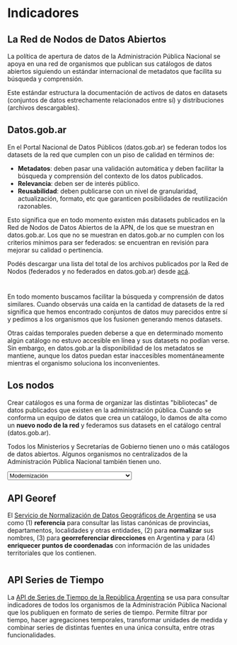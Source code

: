<link rel="stylesheet" href="https://stackpath.bootstrapcdn.com/bootstrap/3.4.1/css/bootstrap.min.css" integrity="sha384-HSMxcRTRxnN+Bdg0JdbxYKrThecOKuH5zCYotlSAcp1+c8xmyTe9GYg1l9a69psu" crossorigin="anonymous">
<link type="text/css" rel="stylesheet" href="https://cdnjs.cloudflare.com/ajax/libs/font-awesome/5.8.2/css/all.min.css" media="all" />
<link rel="stylesheet" href="https://cdn.jsdelivr.net/gh/datosgobar/series-tiempo-ar-explorer@ts_components_2.6.9/dist/css/components.css" type="text/css">
<script src="https://cdnjs.cloudflare.com/ajax/libs/jquery/2.2.4/jquery.min.js"></script>
<script src="https://stackpath.bootstrapcdn.com/bootstrap/3.4.1/js/bootstrap.min.js" integrity="sha384-aJ21OjlMXNL5UyIl/XNwTMqvzeRMZH2w8c5cRVpzpU8Y5bApTppSuUkhZXN0VxHd" crossorigin="anonymous"></script>
<script type='text/javascript' src='https://cdn.jsdelivr.net/gh/datosgobar/series-tiempo-ar-explorer@ts_components_2.6.9/dist/js/components.js'></script>

<style>
.empty {
    font-style: normal;
}
.full-width {
    width: 100%;
}
</style>

# Indicadores

## La Red de Nodos de Datos Abiertos

La política de apertura de datos de la Administración Pública Nacional se apoya en una red de organismos que publican sus catálogos de datos abiertos siguiendo un estándar internacional de metadatos que facilita su búsqueda y comprensión.

Este estándar estructura la documentación de activos de datos en datasets (conjuntos de datos estrechamente relacionados entre sí) y distribuciones (archivos descargables).

<div class="row panels-row">
    <div id="catalogos-red-card" class="col-xs-12 col-sm-4 col-md-4 card-wrapper"></div>
    <div id="datasets-red-card2" class="col-xs-12 col-sm-4 col-md-4 card-wrapper"></div>
    <div id="distribuciones-red-card" class="col-xs-12 col-sm-4 col-md-4 card-wrapper"></div>
</div>


## Datos.gob.ar

En el Portal Nacional de Datos Públicos (datos.gob.ar) se federan todos los datasets de la red que cumplen con un piso de calidad en términos de:

* **Metadatos**: deben pasar una validación automática y deben facilitar la búsqueda y comprensión del contexto de los datos publicados.
* **Relevancia**: deben ser de interés público.
* **Reusabilidad**: deben publicarse con un nivel de granularidad, actualización, formato, etc que garanticen posibilidades de reutilización razonables.

Esto significa que en todo momento existen más datasets publicados en la Red de Nodos de Datos Abiertos de la APN, de los que se muestran en datos.gob.ar. Los que no se muestran en datos.gob.ar no cumplen con los criterios mínimos para ser federados: se encuentran en revisión para mejorar su calidad o pertinencia.

Podés descargar una lista del total de los archivos publicados por la Red de Nodos (federados y no federados en datos.gob.ar) desde [acá](https://infra.datos.gob.ar/catalog/modernizacion/dataset/8/distribution/8.3/download/distribuciones.csv).

<div class="row panels-row">
    <div class="col-xs-12 col-sm-12 col-md-6 center-block">
        <div class="row panels-row">
            <div id="datasets-red-card" class="col-xs-12 col-sm-6 col-md-6 card-wrapper"></div>
            <div id="datasets-validos-red-card" class="col-xs-12 col-sm-6 col-md-6 card-wrapper"></div>
        </div>
    </div>
    <div class="col-xs-12 col-sm-12 col-md-6 center-block">
        <div class="row panels-row">
            <div id="datasets-federados-card" class="col-xs-12 col-sm-6 col-md-6 card-wrapper"></div>
            <div id="datasets-federados-pct-card" class="col-xs-12 col-sm-6 col-md-6 card-wrapper"></div>
        </div>
    </div>
</div>
<div class="row panels-row">
    <div id="datasets-federados-graphic" style="margin-bottom: 40px; width: 100%;" class="col-xs-12 col-sm-12 col-md-6 center-block"></div>
</div>

En todo momento buscamos facilitar la búsqueda y comprensión de datos similares. Cuando observás una caída en la cantidad de datasets de la red significa que hemos encontrado conjuntos de datos muy parecidos entre sí y pedimos a los organismos que los fusionen generando menos datasets.

Otras caídas temporales pueden deberse a que en determinado momento algún catálogo no estuvo accesible en línea y sus datasets no podían verse. Sin embargo, en datos.gob.ar la disponibilidad de los metadatos se mantiene, aunque los datos puedan estar inaccesibles momentáneamente mientras el organismo soluciona los inconvenientes.

## Los nodos

Crear catálogos es una forma de organizar las distintas "bibliotecas" de datos publicados que existen en la administración pública. Cuando se conforma un equipo de datos que crea un catálogo, lo damos de alta como un **nuevo nodo de la red** y federamos sus datasets en el catálogo central (datos.gob.ar).

Todos los Ministerios y Secretarías de Gobierno tienen uno o más catálogos de datos abiertos. Algunos organismos no centralizados de la Administración Pública Nacional también tienen uno.

<!-- COMIENZO DEL SELECTOR DE CATALOGOS -->
<div class="row">
    <div class="col">
        <select name="catalog-selector" id="catalog-selector-id" class="form-control">
            <option value="aaip">Acceso a la Información Pública</option>
            <option value="acumar">Energía</option>
            <option value="agroindustria">Agroindustria</option>
            <option value="ambiente">Ambiente</option>
            <option value="arsat">Arsat</option>
            <option value="cultura">Cultura</option>
            <option value="defensa">Defensa</option>
            <option value="desarrollo-social">Desarrollo Social</option>
            <option value="educacion">Educación</option>
            <option value="enacom">Enacom</option>
            <option value="enargas">Enargas</option>
            <option value="energia">Energía</option>
            <option value="exterior">Exterior</option>
            <option value="ign">IGN</option>
            <option value="interior">Interior</option>
            <option value="jgm">Jefatura de Gabinete de Ministros</option>
            <option value="justicia">Justicia</option>
            <option value="mincyt">Ciencia y Tecnología</option>
            <option value="modernizacion" selected>Modernización</option>
            <option value="pami">PAMI</option>
            <option value="produccion">Producción</option>
            <option value="salud">Salud</option>
            <option value="seguridad">Seguridad</option>
            <option value="siep">Sec. de Transformación Productiva</option>
            <option value="smn">Servicio Meteorológico Nacional</option>
            <option value="spt">Sec. de Planificación del Transporte</option>
            <option value="spu">Sec. de Políticas Universitarias</option>
            <option value="sspm">Subsec. de Programación Macroeconómica</option>
            <option value="sspmi">Subsec. de Programación Microeconómica</option>
            <option value="sspre">Subsec. de Presupuesto</option>
            <option value="transporte">Transporte</option>
            <option value="turismo">Turismo</option>
        </select>
    </div>
</div>
<!-- FIN DEL SELECTOR DE CATALOGOS -->
<div id="catalogs_indicators_panels">
    <!-- COMIENZO DE LOS PANELES DE CATALOGOS-INDICADORES -->
    <div class="row ts-components-row panels-row catalog-indicator-panel" id='ddaa_modernizacion_panel'>
        <div class="col">
        <div class="container">
            <div class="row panels-row">
                <div class="col-xs-12 col-sm-12 col-md-6 center-block">
                    <div class="row panels-row">
                        <div class="col-xs-12 col-sm-6 col-md-6 card-wrapper" id="ddaa_modernizacion_002_card"></div>
                        <div class="col-xs-12 col-sm-6 col-md-6 card-wrapper" id="ddaa_modernizacion_009_card"></div>
                    </div>
                </div>
                <div class="col-xs-12 col-sm-12 col-md-6 center-block">
                    <div class="row panels-row">
                        <div class="col-xs-12 col-sm-6 col-md-6 card-wrapper" id="ddaa_modernizacion_008_card"></div>
                        <div class="col-xs-12 col-sm-6 col-md-6 card-wrapper" id="ddaa_modernizacion_005_card"></div>
                    </div>
                </div>
            </div>
            <div class="row row-panels">
                <div class="col-xs-12 col-sm-12 col-md-12">
                    <div style="width: 100%;" id="ddaa_modernizacion_002_009_graphic"></div>
                </div>
                <!--
                <div class="col-xs-12 col-sm-6 col-md-6">
                    <div style="width: 100%; height: 420px;" id="ddaa_modernizacion_008_005_graphic"></div>
                </div>
                -->
            </div>
        </div>
        </div>
    </div>
    <!-- los nuevos paneles de indicadores de nodos se agregan dinámicamente -->
    <!-- FIN DE LOS PANELES DE CATALOGOS-INDICADORES -->
</div>

## API Georef

El [Servicio de Normalización de Datos Geográficos de Argentina](http://apis.datos.gob.ar/georef) se usa como (1) **referencia** para consultar las listas canónicas de provincias, departamentos, localidades y otras entidades, (2) para **normalizar** sus nombres, (3) para **georreferenciar direcciones** en Argentina y para (4) **enriquecer puntos de coordenadas** con información de las unidades territoriales que los contienen.

<div class="row panels-row">
    <div class="col-xs-12 col-sm-12 col-md-6 center-block">
        <div class="row panels-row">
            <div id="georef-consultas-historicas" class="col-xs-12 col-sm-6 col-md-6 card-wrapper"></div>
            <div id="georef-consultas-diarias-promedio" class="col-xs-12 col-sm-6 col-md-6 card-wrapper"></div>
        </div>
    </div>
    <div class="col-xs-12 col-sm-12 col-md-6 center-block">
        <div class="row panels-row">
            <div id="georef-consultas-diarias-ayer" class="col-xs-12 col-sm-6 col-md-6 card-wrapper"></div>
            <div id="georef-usuarios-unicos" class="col-xs-12 col-sm-6 col-md-6 card-wrapper"></div>
        </div>
    </div>
</div>
<div class="row panels-row">
    <div style="width: 100%; margin-bottom: 40px;" id="georef-graphic" class="col-xs-12 col-sm-12 col-md-6 center-block"></div>
</div>

## API Series de Tiempo

La [API de Series de Tiempo de la República Argentina](http://apis.datos.gob.ar/series) se usa para consultar indicadores de todos los organismos de la Administración Pública Nacional que los publiquen en formato de series de tiempo. Permite filtrar por tiempo, hacer agregaciones temporales, transformar unidades de medida y combinar series de distintas fuentes en una única consulta, entre otras funcionalidades.

<div style="width: 100%" class="row panels-row">
    <div class="col-xs-12 col-sm-12 col-md-6 center-block">
        <div class="row panels-row">
            <div id="series-consultas-historicas" class="col-xs-12 col-sm-6 col-md-6 card-wrapper"></div>
            <div id="series-consultas-diarias-promedio" class="col-xs-12 col-sm-6 col-md-6 card-wrapper"></div>
        </div>
    </div>
    <div class="col-xs-12 col-sm-12 col-md-6 center-block">
        <div class="row panels-row">
            <div id="series-consultas-diarias-ayer" class="col-xs-12 col-sm-6 col-md-6 card-wrapper"></div>
            <div id="series-usuarios-unicos" class="col-xs-12 col-sm-6 col-md-6 card-wrapper"></div>
        </div>
    </div>
</div>
<div class="row panels-row">
    <div id="series-graphic" style="margin-bottom: 40px; width: 100%;" class="col-xs-12 col-sm-12 col-md-6 center-block"></div>
</div>

<script>
    window.onload = function() {
        // COLORES SUGERIDOS "#0072BB","#2E7D33","#C62828","#F9A822","#6A1B99", "#EC407A","#C2185B","#6A1B99","#039BE5","#6EA100"

        var INDICS_PARAMS = {
            "001": {
                "color": {"card": 3},
                "title": "Catálogos",
                "decimals": 0
            },
            "002": {
                "color": {"card": 0},
                "title": "Datasets",
                "decimals": 0
            },
            "009": {
                "color": {"card": 4},
                "title": "Distribuciones",
                "decimals": 0
            },
            "008": {
                "color": {"card": 1},
                "title": "Datasets metadatos válidos (%)",
                "decimals": 1
            },
            "005": {
                "color": {"card": 5},
                "title": "Datasets federados en datos.gob.ar (%)",
                "decimals": 1
            },
        }

        // componentes de series de tiempo para cada sección
        // SECCION: Indice de Precios al Consumidor Nacional
        TSComponents.Card.render('datasets-red-card', {
            serieId: "ddaa_apn_002",
            color: '#0072BB',
            hasChart: 'none',
            title: "Datasets en toda la red",
            links: "none",
            units: "",
            source: "",
            hasFrame: false
        })

        TSComponents.Card.render('datasets-validos-red-card', {
            serieId: "ddaa_apn_006",
            color: '#2E7D33',
            hasChart: 'none',
            title: "Datasets metadatos válidos en toda la red",
            links: "none",
            units: "",
            source: "",
            hasFrame: false
        })

        TSComponents.Card.render('datasets-federados-card', {
            serieId: "ddaa_datosgobar_002",
            color: '#C62828',
            hasChart: 'none',
            title: "Datasets federados en datos.gob.ar",
            links: "none",
            units: "",
            source: "",
            hasFrame: false
        })

        TSComponents.Card.render('datasets-federados-pct-card', {
            serieId: 'ddaa_apn_005',
            color: '#EC407A',
            hasChart: 'none',
            title: "Datasets federados en datos.gob.ar (%)",
            links: "none",
            units: "",
            source: "",
            hasFrame: false,
            decimals: 1
        })

        TSComponents.Graphic.render('datasets-federados-graphic', {
            graphicUrl: 'https://apis.datos.gob.ar/series/api/series/?ids=ddaa_apn_002,ddaa_apn_006,ddaa_datosgobar_002',
            chartTypes: {
                "ddaa_apn_002": "area",
                "ddaa_apn_006": "area",
                "ddaa_datosgobar_002": "area"
            }
        })

        TSComponents.Card.render('catalogos-red-card', {
            serieId: 'ddaa_apn_001',
            title: "Catálogos",
            color: INDICS_PARAMS["001"]["color"]["card"]
        })

        TSComponents.Card.render('datasets-red-card2', {
            serieId: 'ddaa_apn_002',
            title: "Datasets",
            color: INDICS_PARAMS["002"]["color"]["card"]
        })

        TSComponents.Card.render('distribuciones-red-card', {
            serieId: 'ddaa_apn_009',
            title: "Distribuciones",
            color: INDICS_PARAMS["009"]["color"]["card"]
        })

        // API georef
        TSComponents.Card.render('georef-consultas-historicas', {
            serieId: 'apis_georef_005',
            color: "#0072BB",
            source: "",
            units: "",
            links: "none",
            title: "Consultas históricas"
        })

        TSComponents.Card.render('georef-consultas-diarias-promedio', {
            serieId: 'apis_georef_001',
            color: "#2E7D33",
            source: "",
            units: "",
            links: "none",
            title: "Consultas diarias (promedio mes)",
            collapse: "month"
        })

        TSComponents.Card.render('georef-consultas-diarias-ayer', {
            serieId: 'apis_georef_001',
            color: "#C62828",
            source: "",
            units: "",
            links: "none",
            title: "Consultas diarias (último día)"
        })

        TSComponents.Card.render('georef-usuarios-unicos', {
            serieId: 'apis_georef_004',
            color: "#F9A822",
            source: "",
            units: "",
            links: "none",
            title: "Usuarios únicos diarios (prom. mes)",
            collapse: "month"
        })

        TSComponents.Graphic.render('georef-graphic', {
            graphicUrl: 'https://apis.datos.gob.ar/series/api/series/?ids=apis_georef_001,apis_georef_002,apis_georef_003',
            title: "Consultas diarias realizadas"
        })

        // API series
        TSComponents.Card.render('series-consultas-historicas', {
            serieId: 'apis_series_005',
            color: "#0072BB",
            source: "",
            units: "",
            links: "none",
            title: "Consultas históricas"
        })

        TSComponents.Card.render('series-consultas-diarias-promedio', {
            serieId: 'apis_series_001',
            color: "#2E7D33",
            source: "",
            units: "",
            links: "none",
            title: "Consultas diarias (promedio mes)",
            collapse: "month"
        })

        TSComponents.Card.render('series-consultas-diarias-ayer', {
            serieId: 'apis_series_001',
            color: "#C62828",
            source: "",
            units: "",
            links: "none",
            title: "Consultas diarias (último día)"
        })

        TSComponents.Card.render('series-usuarios-unicos', {
            serieId: 'apis_series_004',
            color: "#F9A822",
            source: "",
            units: "",
            links: "none",
            title: "Usuarios únicos diarios (prom. mes)",
            collapse: "month"
        })

        TSComponents.Graphic.render('series-graphic', {
            graphicUrl: 'https://apis.datos.gob.ar/series/api/series/?ids=apis_series_001,apis_series_002,apis_series_003',
            title: "Consultas diarias realizadas"
        })

        // INDICADORES DE CATÁLOGOS
        // crea funciones para los indicadores de catálogos
        function catalogIndicatorGraphic(catalogId, indicatorNumber1, indicatorNumber2, title) {
            var serieRootId = "ddaa_" + catalogId
            var serieId1 = serieRootId + "_" + indicatorNumber1
            var serieId2 = serieRootId + "_" + indicatorNumber2
            var graphicTargetDiv = serieRootId + "_" + indicatorNumber1 + "_" + indicatorNumber2 + '_graphic'

            var chartTypes = {}
            chartTypes[serieId1] = "line"
            chartTypes[serieId2] = "line"

            var seriesAxis = {}
            seriesAxis[serieId1] = "left"
            seriesAxis[serieId2] = "right"

            var decimalTooltips = {}
            decimalTooltips[serieId1] = INDICS_PARAMS[indicatorNumber1]["decimals"]
            decimalTooltips[serieId2] = INDICS_PARAMS[indicatorNumber2]["decimals"]

            TSComponents.Graphic.render(graphicTargetDiv, {
                graphicUrl: "https://apis.datos.gob.ar/series/api/series?ids=" + serieId1 + "," + serieId2,
                colors: [
                    INDICS_PARAMS[indicatorNumber1]["color"]["card"],
                    INDICS_PARAMS[indicatorNumber2]["color"]["card"],
                ],
                chartTypes: chartTypes,
                title: title,
                seriesAxis: seriesAxis,
                decimalTooltips: decimalTooltips,
                decimalRightAxis: 0,
                decimalLeftAxis: 0,
                datePickerEnabled: true,
                zoom: true,
                navigator: true,
            });
        }

        function catalogIndicatorCard(catalogId, indicatorNumber) {
            var serieId = "ddaa_" + catalogId + "_" + indicatorNumber
            var cardTargetDiv = serieId + '_card'

            TSComponents.Card.render(cardTargetDiv, {
                serieId: serieId,
                color: INDICS_PARAMS[indicatorNumber]["color"]["card"],
                decimals: INDICS_PARAMS[indicatorNumber]["decimals"],
                title: INDICS_PARAMS[indicatorNumber]["title"],
                hasChart: "none",
                links: "none",
                source: "",
                units: "",
            });
        }

        function catalogIndicatorPanelHtml(catalogId) {
            var catalogIndicatorPanelId = "#ddaa_" + catalogId + "_panel"

            if ($(catalogIndicatorPanelId).length) {
                // it exists
            } else {
                var panelTemplate = $("#ddaa_modernizacion_panel").prop('outerHTML')
                var newPanelHtml = panelTemplate.replace(/modernizacion/g, catalogId)
                $("#catalogs_indicators_panels").append($(newPanelHtml))
            }
        }

        function catalogIndicatorPanel(catalogId) {
            catalogIndicatorPanelHtml(catalogId)
            catalogIndicatorCard(catalogId, "002")
            catalogIndicatorCard(catalogId, "009")
            catalogIndicatorCard(catalogId, "008")
            catalogIndicatorCard(catalogId, "005")
            catalogIndicatorGraphic(catalogId, "002", "009", "Cantidad de datasets y distribuciones")
            // catalogIndicatorGraphic(catalogId, "008", "005")
        }
        // crea el selector de catálogos
        $("#catalog-selector-id").on("change", function() {
            var selector = $(this);
            var catalogId = selector.val()

            // hide all
            $(".catalog-indicator-panel").each(function() {
                $(this).hide();
            });

            // crea paneles de la provincia si todavía no existen
            catalogIndicatorPanel(catalogId)

            // show selected
            $("#ddaa_" + catalogId + "_panel").show();
        });

        // crea el primer panel de indicadores de género por provincia
        catalogIndicatorPanel("modernizacion")

    }
</script>
